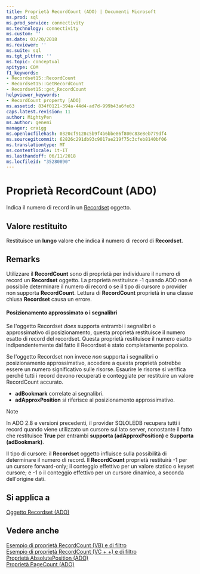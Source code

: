```yaml
---
title: Proprietà RecordCount (ADO) | Documenti Microsoft
ms.prod: sql
ms.prod_service: connectivity
ms.technology: connectivity
ms.custom: ''
ms.date: 03/20/2018
ms.reviewer: ''
ms.suite: sql
ms.tgt_pltfrm: ''
ms.topic: conceptual
apitype: COM
f1_keywords:
- Recordset15::RecordCount
- Recordset15::GetRecordCount
- Recordset15::get_RecordCount
helpviewer_keywords:
- RecordCount property [ADO]
ms.assetid: 834f0121-394a-44d4-ad7d-999b43a6fe63
caps.latest.revision: 11
author: MightyPen
ms.author: genemi
manager: craigg
ms.openlocfilehash: 0320cf9128c5b9f4b6bbe86f800c83e8eb779df4
ms.sourcegitcommit: 62826c291db93c9017ae219f75c3cfeb8140bf06
ms.translationtype: MT
ms.contentlocale: it-IT
ms.lasthandoff: 06/11/2018
ms.locfileid: "35280890"
---
```

# <a name="recordcount-property-ado"></a>Proprietà RecordCount (ADO)

Indica il numero di record in un [Recordset](../../../ado/reference/ado-api/recordset-object-ado.md) oggetto.
  
## <a name="return-value"></a>Valore restituito

Restituisce un **lungo** valore che indica il numero di record di **Recordset**.
  
## <a name="remarks"></a>Remarks

Utilizzare il **RecordCount** sono di proprietà per individuare il numero di record un **Recordset** oggetto. La proprietà restituisce -1 quando ADO non è possibile determinare il numero di record o se il tipo di cursore o provider non supporta **RecordCount**. Lettura di **RecordCount** proprietà in una classe chiusa **Recordset** causa un errore.

#### <a name="bookmarks-or-approximate-positioning"></a>Posizionamento approssimato o i segnalibri

Se l'oggetto Recordset *does* supporta entrambi i segnalibri o approssimativo di posizionamento, questa proprietà restituisce il numero esatto di record del recordset. Questa proprietà restituisce il numero esatto indipendentemente dal fatto il Recordset è stato completamente popolato.

Se l'oggetto Recordset non invece *non* supporta i segnalibri o posizionamento approssimativo, accedere a questa proprietà potrebbe essere un numero significativo sulle risorse. Esaurire le risorse si verifica perché tutti i record devono recuperati e conteggiate per restituire un valore RecordCount accurato.

- **adBookmark** correlate ai segnalibri.
- **adApproxPosition** si riferisce al posizionamento approssimativo.

> [!NOTE]
> In ADO 2.8 e versioni precedenti, il provider SQLOLEDB recupera tutti i record quando viene utilizzato un cursore sul lato server, nonostante il fatto che restituisce **True** per entrambi **supporta (adApproxPosition)** e **Supporta (adBookmark)**.
  
Il tipo di cursore: il **Recordset** oggetto influisce sulla possibilità di determinare il numero di record. Il **RecordCount** proprietà restituirà -1 per un cursore forward-only; il conteggio effettivo per un valore statico o keyset cursore; e -1 o il conteggio effettivo per un cursore dinamico, a seconda dell'origine dati.
  
## <a name="applies-to"></a>Si applica a

[Oggetto Recordset (ADO)](../../../ado/reference/ado-api/recordset-object-ado.md)  
  
## <a name="see-also"></a>Vedere anche

[Esempio di proprietà RecordCount (VB) e di filtro](../../../ado/reference/ado-api/filter-and-recordcount-properties-example-vb.md)   
[Esempio di proprietà RecordCount (VC + +) e di filtro](../../../ado/reference/ado-api/filter-and-recordcount-properties-example-vc.md)   
[Proprietà AbsolutePosition (ADO)](../../../ado/reference/ado-api/absoluteposition-property-ado.md)   
[Proprietà PageCount (ADO)](../../../ado/reference/ado-api/pagecount-property-ado.md)
